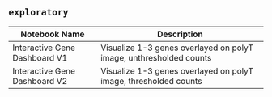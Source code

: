 ## `exploratory`

| Notebook Name  | Description  |
|---|---|
| Interactive Gene Dashboard V1 | Visualize 1-3 genes overlayed on polyT image, unthresholded counts |
| Interactive Gene Dashboard V2 | Visualize 1-3 genes overlayed on polyT image, thresholded counts |


```python

```
